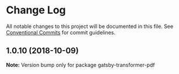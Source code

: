 # Change Log

All notable changes to this project will be documented in this file.
See [Conventional Commits](https://conventionalcommits.org) for commit guidelines.

<a name="1.0.10"></a>

## 1.0.10 (2018-10-09)

**Note:** Version bump only for package gatsby-transformer-pdf
